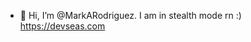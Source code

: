 - 👋 Hi, I’m @MarkARodriguez. I am in stealth mode rn :) 
https://devseas.com<!---
MarkARodriguez/MarkARodriguez is a ✨ special ✨ repository because its `README.md` (this file) appears on your GitHub profile.
You can click the Preview link to take a look at your changes.
--->
